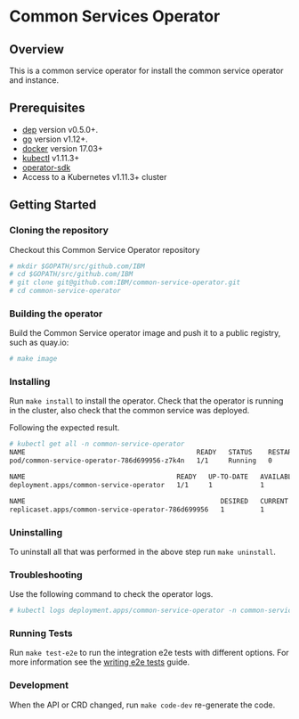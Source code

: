 # Common Services Operator

## Overview

This is a common service operator for install the common service operator and instance.

## Prerequisites

- [dep][dep_tool] version v0.5.0+.
- [go][go_tool] version v1.12+.
- [docker][docker_tool] version 17.03+
- [kubectl][kubectl_tool] v1.11.3+
- [operator-sdk][operator_install]
- Access to a Kubernetes v1.11.3+ cluster

## Getting Started

### Cloning the repository

Checkout this Common Service Operator repository

```bash
# mkdir $GOPATH/src/github.com/IBM
# cd $GOPATH/src/github.com/IBM
# git clone git@github.com:IBM/common-service-operator.git
# cd common-service-operator
```

### Building the operator

Build the Common Service operator image and push it to a public registry, such as quay.io:

```bash
# make image
```

### Installing

Run `make install` to install the operator. Check that the operator is running in the cluster, also check that the common service was deployed.

Following the expected result.

```bash
# kubectl get all -n common-service-operator
NAME                                           READY   STATUS    RESTARTS   AGE
pod/common-service-operator-786d699956-z7k4n   1/1     Running   0          21s

NAME                                      READY   UP-TO-DATE   AVAILABLE   AGE
deployment.apps/common-service-operator   1/1     1            1           22s

NAME                                                 DESIRED   CURRENT   READY   AGE
replicaset.apps/common-service-operator-786d699956   1         1         1       22s
```

### Uninstalling

To uninstall all that was performed in the above step run `make uninstall`.

### Troubleshooting

Use the following command to check the operator logs.

```bash
# kubectl logs deployment.apps/common-service-operator -n common-service-operator
```

### Running Tests

Run `make test-e2e` to run the integration e2e tests with different options. For
more information see the [writing e2e tests](https://github.com/operator-framework/operator-sdk/blob/master/doc/test-framework/writing-e2e-tests.md) guide.

### Development

When the API or CRD changed, run `make code-dev` re-generate the code.

[dep_tool]: https://golang.github.io/dep/docs/installation.html
[go_tool]: https://golang.org/dl/
[kubectl_tool]: https://kubernetes.io/docs/tasks/tools/install-kubectl/
[docker_tool]: https://docs.docker.com/install/
[operator_sdk]: https://github.com/operator-framework/operator-sdk
[operator_install]: https://github.com/operator-framework/operator-sdk/blob/master/doc/user/install-operator-sdk.md
